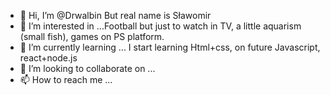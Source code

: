 - 👋 Hi, I’m @Drwalbin But real name is Sławomir
- 👀 I’m interested in ...Football but just to watch in TV, a little aquarism (small fish), games on PS platform.
- 🌱 I’m currently learning ... I start learning Html+css, on future Javascript, react+node.js
- 💞️ I’m looking to collaborate on ...
- 📫 How to reach me ...

<!---
Drwalbin/Drwalbin is a ✨ special ✨ repository because its `README.md` (this file) appears on your GitHub profile.
You can click the Preview link to take a look at your changes.
--->
